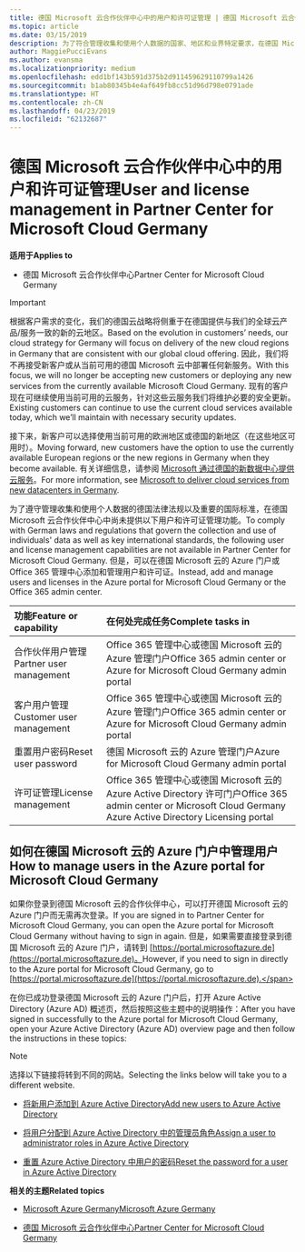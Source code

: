 ```yaml
---
title: 德国 Microsoft 云合作伙伴中心中的用户和许可证管理 | 德国 Microsoft 云合作伙伴中心
ms.topic: article
ms.date: 03/15/2019
description: 为了符合管理收集和使用个人数据的国家、地区和业界特定要求，在德国 Microsoft 云合作伙伴中心中尚未提供用户管理功能。 但是，可以在德国 Microsoft 云的 Azure 门户中添加和管理用户。
author: MaggiePucciEvans
ms.author: evansma
ms.localizationpriority: medium
ms.openlocfilehash: edd1bf143b591d375b2d911459629110799a1426
ms.sourcegitcommit: b1ab80345b4e4af649fb8cc51d96d798e0791ade
ms.translationtype: HT
ms.contentlocale: zh-CN
ms.lasthandoff: 04/23/2019
ms.locfileid: "62132687"
---
```

# <a name="user-and-license-management-in-partner-center-for-microsoft-cloud-germany"></a><span data-ttu-id="2b3d3-104">德国 Microsoft 云合作伙伴中心中的用户和许可证管理</span><span class="sxs-lookup"><span data-stu-id="2b3d3-104">User and license management in Partner Center for Microsoft Cloud Germany</span></span>

<span data-ttu-id="2b3d3-105">**适用于**</span><span class="sxs-lookup"><span data-stu-id="2b3d3-105">**Applies to**</span></span>

-  <span data-ttu-id="2b3d3-106">德国 Microsoft 云合作伙伴中心</span><span class="sxs-lookup"><span data-stu-id="2b3d3-106">Partner Center for Microsoft Cloud Germany</span></span>

> [!IMPORTANT]
> <span data-ttu-id="2b3d3-107">根据客户需求的变化，我们的德国云战略将侧重于在德国提供与我们的全球云产品/服务一致的新的云地区。</span><span class="sxs-lookup"><span data-stu-id="2b3d3-107">Based on the evolution in customers’ needs, our cloud strategy for Germany will focus on delivery of the new cloud regions in Germany that are consistent with our global cloud offering.</span></span> <span data-ttu-id="2b3d3-108">因此，我们将不再接受新客户或从当前可用的德国 Microsoft 云中部署任何新服务。</span><span class="sxs-lookup"><span data-stu-id="2b3d3-108">With this focus, we will no longer be accepting new customers or deploying any new services from the currently available Microsoft Cloud Germany.</span></span> <span data-ttu-id="2b3d3-109">现有的客户现在可继续使用当前可用的云服务，针对这些云服务我们将维护必要的安全更新。</span><span class="sxs-lookup"><span data-stu-id="2b3d3-109">Existing customers can continue to use the current cloud services available today, which we’ll maintain with necessary security updates.</span></span>
>  
> <span data-ttu-id="2b3d3-110">接下来，新客户可以选择使用当前可用的欧洲地区或德国的新地区（在这些地区可用时）。</span><span class="sxs-lookup"><span data-stu-id="2b3d3-110">Moving forward, new customers have the option to use the currently available European regions or the new regions in Germany when they become available.</span></span> <span data-ttu-id="2b3d3-111">有关详细信息，请参阅 [Microsoft 通过德国的新数据中心提供云服务](https://news.microsoft.com/europe/2018/08/31/microsoft-to-deliver-cloud-services-from-new-datacentres-in-germany-in-2019-to-meet-evolving-customer-needs/)。</span><span class="sxs-lookup"><span data-stu-id="2b3d3-111">For more information, see [Microsoft to deliver cloud services from new datacenters in Germany](https://news.microsoft.com/europe/2018/08/31/microsoft-to-deliver-cloud-services-from-new-datacentres-in-germany-in-2019-to-meet-evolving-customer-needs/).</span></span>

<span data-ttu-id="2b3d3-112">为了遵守管理收集和使用个人数据的德国法律法规以及重要的国际标准，在德国 Microsoft 云合作伙伴中心中尚未提供以下用户和许可证管理功能。</span><span class="sxs-lookup"><span data-stu-id="2b3d3-112">To comply with German laws and regulations that govern the collection and use of individuals' data as well as key international standards, the following user and license management capabilities are not available in Partner Center for Microsoft Cloud Germany.</span></span> <span data-ttu-id="2b3d3-113">但是，可以在德国 Microsoft 云的 Azure 门户或 Office 365 管理中心添加和管理用户和许可证。</span><span class="sxs-lookup"><span data-stu-id="2b3d3-113">Instead, add and manage users and licenses in the Azure portal for Microsoft Cloud Germany or the Office 365 admin center.</span></span>

<span data-ttu-id="2b3d3-114">功能</span><span class="sxs-lookup"><span data-stu-id="2b3d3-114">Feature or capability</span></span> | <span data-ttu-id="2b3d3-115">在何处完成任务</span><span class="sxs-lookup"><span data-stu-id="2b3d3-115">Complete tasks in</span></span>
:--- | :---
<span data-ttu-id="2b3d3-116">合作伙伴用户管理</span><span class="sxs-lookup"><span data-stu-id="2b3d3-116">Partner user management</span></span> | <span data-ttu-id="2b3d3-117">Office 365 管理中心或德国 Microsoft 云的 Azure 管理门户</span><span class="sxs-lookup"><span data-stu-id="2b3d3-117">Office 365 admin center or Azure for Microsoft Cloud Germany admin portal</span></span>
<span data-ttu-id="2b3d3-118">客户用户管理</span><span class="sxs-lookup"><span data-stu-id="2b3d3-118">Customer user management</span></span> | <span data-ttu-id="2b3d3-119">Office 365 管理中心或德国 Microsoft 云的 Azure 管理门户</span><span class="sxs-lookup"><span data-stu-id="2b3d3-119">Office 365 admin center or Azure for Microsoft Cloud Germany admin portal</span></span>
<span data-ttu-id="2b3d3-120">重置用户密码</span><span class="sxs-lookup"><span data-stu-id="2b3d3-120">Reset user password</span></span> | <span data-ttu-id="2b3d3-121">德国 Microsoft 云的 Azure 管理门户</span><span class="sxs-lookup"><span data-stu-id="2b3d3-121">Azure for Microsoft Cloud Germany admin portal</span></span>
<span data-ttu-id="2b3d3-122">许可证管理</span><span class="sxs-lookup"><span data-stu-id="2b3d3-122">License management</span></span> | <span data-ttu-id="2b3d3-123">Office 365 管理中心或德国 Microsoft 云的 Azure Active Directory 许可门户</span><span class="sxs-lookup"><span data-stu-id="2b3d3-123">Office 365 admin center or Microsoft Cloud Germany Azure Active Directory Licensing portal</span></span>

## <a name="how-to-manage-users-in-the-azure-portal-for-microsoft-cloud-germany"></a><span data-ttu-id="2b3d3-124">如何在德国 Microsoft 云的 Azure 门户中管理用户</span><span class="sxs-lookup"><span data-stu-id="2b3d3-124">How to manage users in the Azure portal for Microsoft Cloud Germany</span></span> 

<span data-ttu-id="2b3d3-125">如果你登录到德国 Microsoft 云的合作伙伴中心，可以打开德国 Microsoft 云的 Azure 门户而无需再次登录。</span><span class="sxs-lookup"><span data-stu-id="2b3d3-125">If you are signed in to Partner Center for Microsoft Cloud Germany, you can open the Azure portal for Microsoft Cloud Germany without having to sign in again.</span></span> <span data-ttu-id="2b3d3-126">但是，如果需要直接登录到德国 Microsoft 云的 Azure 门户，请转到 [https://portal.microsoftazure.de](https://portal.microsoftazure.de)。</span><span class="sxs-lookup"><span data-stu-id="2b3d3-126">However, if you need to sign in directly to the Azure portal for Microsoft Cloud Germany, go to [https://portal.microsoftazure.de](https://portal.microsoftazure.de).</span></span> 

<span data-ttu-id="2b3d3-127">在你已成功登录德国 Microsoft 云的 Azure 门户后，打开 Azure Active Directory (Azure AD) 概述页，然后按照这些主题中的说明操作：</span><span class="sxs-lookup"><span data-stu-id="2b3d3-127">After you have signed in successfully to the Azure portal for Microsoft Cloud Germany, open your Azure Active Directory (Azure AD) overview page and then follow the instructions in these topics:</span></span>

> [!NOTE]  
> <span data-ttu-id="2b3d3-128">选择以下链接将转到不同的网站。</span><span class="sxs-lookup"><span data-stu-id="2b3d3-128">Selecting the links below will take you to a different website.</span></span> 

-  [<span data-ttu-id="2b3d3-129">将新用户添加到 Azure Active Directory</span><span class="sxs-lookup"><span data-stu-id="2b3d3-129">Add new users to Azure Active Directory</span></span>](https://docs.microsoft.com/azure/active-directory/active-directory-users-create-azure-portal)

-  [<span data-ttu-id="2b3d3-130">将用户分配到 Azure Active Directory 中的管理员角色</span><span class="sxs-lookup"><span data-stu-id="2b3d3-130">Assign a user to administrator roles in Azure Active Directory</span></span>](https://docs.microsoft.com/azure/active-directory/active-directory-users-assign-role-azure-portal)

-  [<span data-ttu-id="2b3d3-131">重置 Azure Active Directory 中用户的密码</span><span class="sxs-lookup"><span data-stu-id="2b3d3-131">Reset the password for a user in Azure Active Directory</span></span>](https://docs.microsoft.com/azure/active-directory/active-directory-users-reset-password-azure-portal)

<span data-ttu-id="2b3d3-132">**相关的主题**</span><span class="sxs-lookup"><span data-stu-id="2b3d3-132">**Related topics**</span></span>

-  [<span data-ttu-id="2b3d3-133">Microsoft Azure Germany</span><span class="sxs-lookup"><span data-stu-id="2b3d3-133">Microsoft Azure Germany</span></span>](https://azure.microsoft.com/en-us/global-infrastructure/germany/)

-  [<span data-ttu-id="2b3d3-134">德国 Microsoft 云合作伙伴中心</span><span class="sxs-lookup"><span data-stu-id="2b3d3-134">Partner Center for Microsoft Cloud Germany</span></span>](partner-center-for-microsoft-cloud-germany.md)


